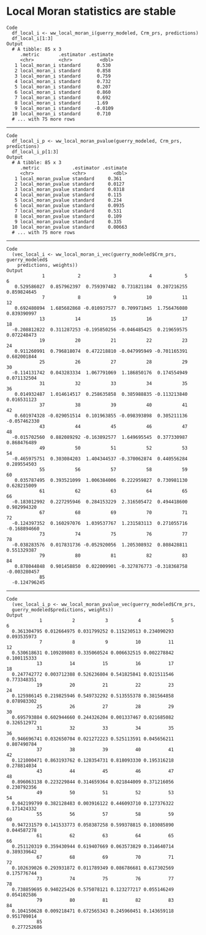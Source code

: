 # Local Moran statistics are stable

    Code
      df_local_i <- ww_local_moran_i(guerry_modeled, Crm_prs, predictions)
      df_local_i[1:3]
    Output
      # A tibble: 85 x 3
         .metric       .estimator .estimate
         <chr>         <chr>          <dbl>
       1 local_moran_i standard      0.530 
       2 local_moran_i standard      0.858 
       3 local_moran_i standard      0.759 
       4 local_moran_i standard      0.732 
       5 local_moran_i standard      0.207 
       6 local_moran_i standard      0.860 
       7 local_moran_i standard      0.692 
       8 local_moran_i standard      1.69  
       9 local_moran_i standard     -0.0109
      10 local_moran_i standard      0.710 
      # ... with 75 more rows

---

    Code
      df_local_i_p <- ww_local_moran_pvalue(guerry_modeled, Crm_prs, predictions)
      df_local_i_p[1:3]
    Output
      # A tibble: 85 x 3
         .metric            .estimator .estimate
         <chr>              <chr>          <dbl>
       1 local_moran_pvalue standard     0.361  
       2 local_moran_pvalue standard     0.0127 
       3 local_moran_pvalue standard     0.0318 
       4 local_moran_pvalue standard     0.115  
       5 local_moran_pvalue standard     0.234  
       6 local_moran_pvalue standard     0.0935 
       7 local_moran_pvalue standard     0.531  
       8 local_moran_pvalue standard     0.109  
       9 local_moran_pvalue standard     0.335  
      10 local_moran_pvalue standard     0.00663
      # ... with 75 more rows

---

    Code
      (vec_local_i <- ww_local_moran_i_vec(guerry_modeled$Crm_prs, guerry_modeled$
        predictions, weights))
    Output
                 1            2            3            4            5            6 
       0.529586027  0.857962397  0.759397482  0.731821184  0.207216255  0.859824645 
                 7            8            9           10           11           12 
       0.692480894  1.685682868 -0.010937577  0.709971045  1.756476080  0.839390997 
                13           14           15           16           17           18 
      -0.208812822  0.311287253 -0.195850256 -0.046485425  0.219659575  0.072248473 
                19           20           21           22           23           24 
       0.911260991  0.796818074  0.472218810 -0.047995949 -0.701165391  0.682001844 
                25           26           27           28           29           30 
      -0.114131742  0.043283334  1.067791069  1.186850176  0.174554949  0.071132504 
                31           32           33           34           35           36 
       0.014932487  1.014614517  0.258635858  0.385988835 -0.113213840  0.016531123 
                37           38           39           40           41           42 
       0.601974328 -0.029051514  0.101963855 -0.098393898  0.305211136 -0.057462330 
                43           44           45           46           47           48 
      -0.015702560  0.882089292 -0.163892577  1.649695545  0.377330987  0.868476489 
                49           50           51           52           53           54 
      -0.465975751  0.303084203  1.404344537 -0.370062874  0.440556284  0.289554503 
                55           56           57           58           59           60 
       0.035787495  0.393521099  1.006384006  0.222959827  0.730981130  0.628215009 
                61           62           63           64           65           66 
      -0.183012992  0.227295946  0.284153229  2.316505472  0.494418600  0.982994320 
                67           68           69           70           71           72 
      -0.124397352  0.160297076  1.039537767  1.231583113  0.271055716 -0.168894660 
                73           74           75           76           77           78 
      -0.038283576  0.017831736 -0.052920056  1.205308932  0.808428811  0.551329387 
                79           80           81           82           83           84 
       0.878044848  0.901458850  0.022009901 -0.327876773 -0.318368758 -0.003280457 
                85 
      -0.124796245 

---

    Code
      (vec_local_i_p <- ww_local_moran_pvalue_vec(guerry_modeled$Crm_prs,
      guerry_modeled$predictions, weights))
    Output
                1           2           3           4           5           6 
      0.361304795 0.012664975 0.031799252 0.115230513 0.234090293 0.093535973 
                7           8           9          10          11          12 
      0.530618631 0.109289803 0.335060524 0.006632515 0.002278842 0.100115333 
               13          14          15          16          17          18 
      0.247742772 0.003712388 0.526236804 0.541825841 0.021511546 0.773348351 
               19          20          21          22          23          24 
      0.125986145 0.219825946 0.549732292 0.513555378 0.381564858 0.078983302 
               25          26          27          28          29          30 
      0.695793884 0.602944660 0.244326204 0.001337467 0.021685082 0.326512972 
               31          32          33          34          35          36 
      0.946696741 0.032650704 0.021272223 0.525113591 0.045656211 0.807490784 
               37          38          39          40          41          42 
      0.121000471 0.863193762 0.128354731 0.818093330 0.195316218 0.278814034 
               43          44          45          46          47          48 
      0.896063138 0.223229844 0.314659364 0.021844009 0.371216056 0.230792356 
               49          50          51          52          53          54 
      0.042199799 0.382128483 0.003916122 0.446093710 0.127376322 0.171424332 
               55          56          57          58          59          60 
      0.947231579 0.141533773 0.058387258 0.599378815 0.103085890 0.044587278 
               61          62          63          64          65          66 
      0.251120319 0.359430944 0.619407669 0.063573829 0.314640714 0.389339642 
               67          68          69          70          71          72 
      0.102639026 0.293931872 0.011789349 0.086786681 0.617302569 0.175776744 
               73          74          75          76          77          78 
      0.738859695 0.940225426 0.575078121 0.123277217 0.055146249 0.054102586 
               79          80          81          82          83          84 
      0.104150628 0.009218471 0.672565343 0.245960451 0.143659118 0.951709014 
               85 
      0.277252686 

